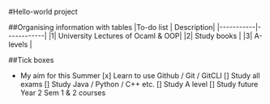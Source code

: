 #Hello-world project

##Organising information with tables
|To-do list | Description|
|-----------|------------|
|1| University Lectures of Ocaml & OOP|
|2| Study books |
|3| A-levels |

##Tick boxes
- My aim for this Summer
[x] Learn to use Github / Git / GitCLI
[] Study all exams
[] Study Java / Python / C++ etc.
[] Study A level
[] Study future Year 2 Sem 1 & 2 courses

<!------- Time to work hard in order to protect my sister / dad / mom ------->
